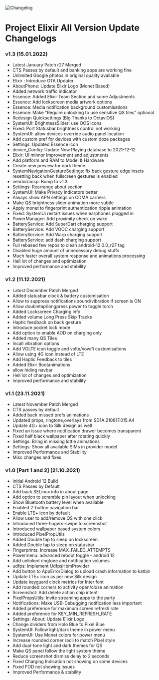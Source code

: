 ![Changelog](https://i.imgur.com/7GBBlwC.jpg)

# Project Elixir All Version Update Changelogs

### v1.3 (15.01.2022)
* Latest January Patch r27 Merged
* CTS Passes by default and banking apps are working fine
* Unlimited Google photos in original quality available
* Elixir : Introduce OTA Updater
* AboutPhone: Update Elixir Logo (Monet Based)
* Added network traffic indicator
* Essence: Added Elixir Team Section and some Adjustments 
* Essence: Add lockscreen media artwork options 
* Essence: Media notification background customisations
* Essence: Make "Require unlocking to use sensitive QS tiles" optional
* Redesign Quicksettings (Big Thanks to OctaviOS)
* SystemUI: BrighntessSlider: use OOS icons 
* Fixed: Port Statusbar brightness control not working
* SystemUI: allow devices override audio panel location
* Add custom pref for devices with custom doze packages
* Settings: Updated Essence icon 
* device_Config: Update Now Playing database to 2021-12-12
* Elixir: UI minnor Improvement and adjustments 
* Add platform and RAM to Model & Hardware 
* Create new preview for dark theme
* SystemNavigationGestureSettings: fix back gesture edge insets resetting back when fullscreen gestures is enabled
* vendor/aosp: Bump to v1.3 
* Settings: Rearrange about section 
* SystemUI: Make Privacy Indicators better
* Always show APN settings on CDMA carriers
* Make QS brightness slider animation more subtle 
* Apply monet to fingerprint authentication ripple animation
* Fixed: SystemUi restart issues when earphones plugged in
* PowerManager: Add proximity check on wake 
* BatteryService: Add SuperDart charging support 
* BatteryService: Add VOOC charging support 
* BatteryService: Add Warp charging support 
* BatteryService: add dash charging support
* Full rebased few repos to clean android-12.0.0_r27 tag
* Disabled huge amount of unnecessary debug stuffs
* Much faster overall system response and animations processing
* Hell lot of changes and optimization 
* Improved performance and stability

### v1.2 (11.12.2021)
* Latest December Patch Merged 
* Added statusbar clock & battery customisation
* Allow to suppress notifications sound/vibration if screen is ON
* Allow doubletap/longpress power to toggle torch
* Added Lockscreen Charging info
* Added volume Long Press Skip Tracks
* Haptic feedback on back gesture
* Introduce pocket lock mode
* Add option to enable AOD on charging only
* Added many QS Tiles
* Incall vibration options
* Add VOLTE icon toggle and volte/vowifi customisations
* Allow using 4G icon instead of LTE
* Add Haptic Feedback to tiles
* Added Elixir Bootanimations
* allow hiding navbar 
* Hell lot of changes and optimization 
* Improved performance and stability

### v1.1 (23.11.2021)
* Latest November Patch Merged
* CTS passes by default
* Added back missed prefs animations
* Updated props, ringtone,overlays from SD1A.210817.015.A4
* Update 4G+ icon to Silk design as well 
* Fixed an issue where notification drawer becomes transparent
* Fixed half black wallpaper after rotating quickly 
* Settings: Bring in missing lottie animations
* Settings: Show all available SIMs in provider model 
* Improved Performance and Stability
* Misc changes and fixes

### v1.0 [Part 1 and 2] (21.10.2021)
* Initial Android 12 Build
* CTS Passes by Default
* Add back SELinux info in about page
* Add option to scramble pin layout when unlocking 
* Show Bluetooth battery level when available
* Enabled 2-button navigation bar
* Enable LTE+ icon by default
* Allow user to add/remove QS with one click
* Introduced three-fingers-swipe to screenshot
* Introduced wallpaper based system colors
* Introduced PixelPropUtils
* Added Double tap to sleep on lockscreen 
* Added Double tap to sleep on statusbar
* Fingerprints: Increase MAX_FAILED_ATTEMPTS
* Powermenu: advanced reboot toggle - android 12 
* Add unlinked ringtone and notification volumes
* udfps: Implement UdfpsHbmProvider 
* Add button to AppErrorDialog to upload crash information to katbin
* Update LTE+ icon as per new Silk design
* Update keyguard clock metrics for Inter font
* Add rounded corners to activity open/close animation 
* Screenshot: Add delete action chip intent 
* PixelPropsUtils: Invite streaming apps to the party 
* Notifications: Make USB-Debugging notification less important 
* Added preference for maximum screen refresh rate 
* Added preference for KEY_MIN_REFRESH_RATE 
* Settings: About: Update Elixir Logo
* Change dividers from Holo Blue to Pixel Blue 
* SystemUI: Follow light/dark theme in power menu 
* SystemUI: Use Monet colors for power menu 
* Increase rounded corner radii to match Pixel style 
* Add dual-tone light and dark themes for QS
* Make QS panel follow the light system theme
* Reduce screenshot dismiss delay to 2 seconds 
* Fixed Charging Indication not showing on some devices
* Fixed FOD not showing issues
* Improved Performance & stability
